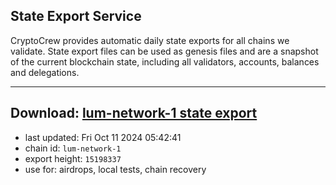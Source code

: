 ## State Export Service
CryptoCrew provides automatic daily state exports for all chains we validate. State export files can be used as genesis files and are a snapshot of the current blockchain state, including all validators, accounts, balances and delegations.

---
**Download: [lum-network-1 state export](https://dl-eu2.ccvalidators.com/SERVICE/lumnetwork/lum-network-1_export_15198337.json)**
---

- last updated: Fri Oct 11 2024 05:42:41
- chain id: `lum-network-1`
- export height: `15198337`
- use for: airdrops, local tests, chain recovery
